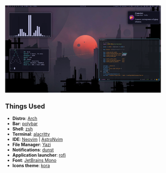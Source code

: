 ![alt text](https://github.com/sr-44/dots/blob/master/screenshots/bspwm.png)

## Things Used

- **Distro**: [Arch](https://archlinux.org/)
- **Bar**: [polybar](https://github.com/polybar/polybar)
- **Shell**: [zsh](https://www.zsh.org/)
- **Terminal**: [alacritty](https://alacritty.org/)
- **IDE**: [Neovim](https://neovim.io/) | [AstroNvim](https://github.com/AstroNvim/AstroNvim)
- **File Manager**: [Yazi](https://github.com/sxyazi/yazi)
- **Notifications**: [dunst](https://github.com/dunst-project/dunst)
- **Application launcher**: [rofi](https://github.com/davatorium/rofi)
- **Font**: [JetBrains Mono](https://www.jetbrains.com/ru-ru/lp/mono/)
- **Icons theme**: [kora](https://github.com/bikass/kora)
